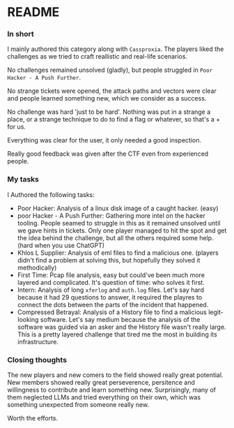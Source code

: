 # README 

### In short

I mainly authored this category along with `Cassproxia`. The players liked the challenges as we tried to craft reallistic and real-life scenarios.

No challenges remained unsolved (gladly), but people struggled in `Poor Hacker - A Push Further`. 

No strange tickets were opened, the attack paths and vectors were clear and people learned something new, which we consider as a success. 

No challenge was hard 'just to be hard'. Nothing was put in a strange a place, or a strange technique to do to find a flag or whatever, so that's a + for us. 

Everything was clear for the user, it only needed a good inspection.

Really good feedback was given after the CTF even from experienced people. 

### My tasks

I Authored the following tasks: 
- Poor Hacker: Analysis of a linux disk image of a caught hacker. (easy)
- poor Hacker - A Push Further: Gathering more intel on the hacker tooling. People seamed to struggle in this as it remained unsolved until we gave hints in tickets. Only one player managed to hit the spot and get the idea behind the challenge, but all the others required some help. (hard when you use ChatGPT)
- Khlos L Supplier: Analysis of eml files to find a malicious one. (players didn't find a problem at solving this, but hopefully they solved it methodically)
- First Time: Pcap file analysis, easy but could've been much more layered and complicated. It's question of time: who solves it first. 
- Intern: Analysis of long `xferlog` and `auth.log` files. Let's say hard because it had 29 questions to answer, it required the playres to connect the dots between the parts of the incident that happened. 
- Compressed Betrayal: Analysis of a History file to find a  malicious legit-looking software. Let's say medium because the analysis of the software was guided via an asker and the History file wasn't really large. This is a pretty layered challenge that tired me the most in building its infrastructure. 

### Closing thoughts

The new players and new comers to the field showed really great potential. New members showed really great perseverence, persitence and willingness to contribute and learn something new. Surprisingly, many of them neglected LLMs and tried everything on their own, which was something unexpected from someone really new. 

Worth the efforts. 
